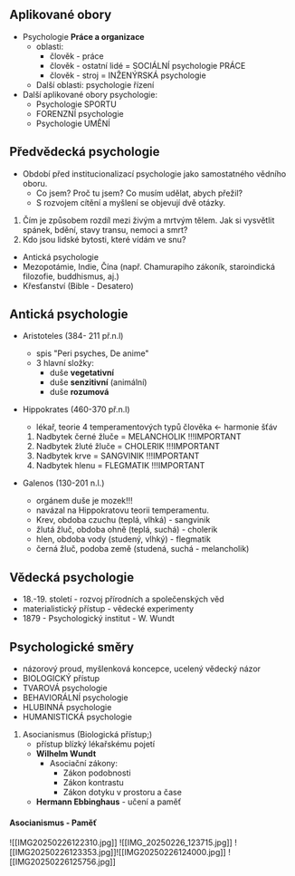 ## Aplikované obory
- Psychologie **Práce a organizace**
	- oblasti:
		- člověk - práce
		- člověk - ostatní lidé = SOCIÁLNÍ psychologie PRÁCE
		- člověk - stroj = INŽENÝRSKÁ psychologie
	- Další oblasti: psychologie řízení
- Další aplikované obory psychologie:
	- Psychologie SPORTU
	- FORENZNÍ psychologie
	- Psychologie UMĚNÍ
## Předvědecká psychologie
- Období před institucionalizací psychologie jako samostatného vědního oboru.
	- Co jsem? Proč tu jsem? Co musím udělat, abych přežil?
	- S rozvojem cítění a myšlení se objevují dvě otázky.
1) Čím je způsobem rozdíl mezi živým a mrtvým tělem. Jak si vysvětlit spánek, bdění, stavy transu, nemoci a smrt?
2) Kdo jsou lidské bytosti, které vídám ve snu?
- Antická psychologie
- Mezopotámie, Indie, Čína (např. Chamurapiho zákoník, staroindická filozofie, buddhismus, aj.)
- Křesťanství (Bible - Desatero)
## Antická psychologie
- Aristoteles (384- 211 př.n.l)
	- spis "Peri psyches, De anime"
	- 3 hlavní složky:
		- duše **vegetativní**
		- duše **senzitivní** (animální)
		- duše **rozumová**
- Hippokrates (460-370 př.n.l)
	- lékař, teorie 4 temperamentových typů člověka <- harmonie šťáv
	1) Nadbytek černé žluče = MELANCHOLIK !!!IMPORTANT
	2) Nadbytek žluté žluče = CHOLERIK !!!IMPORTANT
	3) Nadbytek krve = SANGVINIK !!!IMPORTANT
	4) Nadbytek hlenu = FLEGMATIK !!!IMPORTANT

- Galenos (130-201 n.l.)
	- orgánem duše je mozek!!!
	- navázal na Hippokratovu teorii temperamentu.
	- Krev, obdoba czuchu (teplá, vlhká) - sangvinik
	- žlutá žluč, obdoba ohně (teplá, suchá) - cholerik
	- hlen, obdoba vody (studený, vlhký) - flegmatik
	- černá žluč, podoba země (studená, suchá - melancholik)
## Vědecká psychologie
- 18.-19. století - rozvoj přírodních a společenských věd
- materialistický přístup - vědecké experimenty
- 1879 - Psychologický institut - W. Wundt
## Psychologické směry
- názorový proud, myšlenková koncepce, ucelený vědecký názor
- BIOLOGICKÝ přístup
- TVAROVÁ psychologie
- BEHAVIORÁLNÍ psychologie
- HLUBINNÁ psychologie
- HUMANISTICKÁ psychologie
1) Asocianismus (Biologická přístup;)
	- přístup blízký lékařskému pojetí
	- **Wilhelm Wundt**
		- Asociační zákony:
			- Zákon podobnosti
			- Zákon kontrastu
			- Zákon dotyku v prostoru a čase
	- **Hermann Ebbinghaus** - učení a paměť
#### Asocianismus - Paměť
![[IMG20250226122310.jpg]]
![[IMG_20250226_123715.jpg]]
![[IMG20250226123353.jpg]]![[IMG20250226124000.jpg]]
![[IMG20250226125756.jpg]]